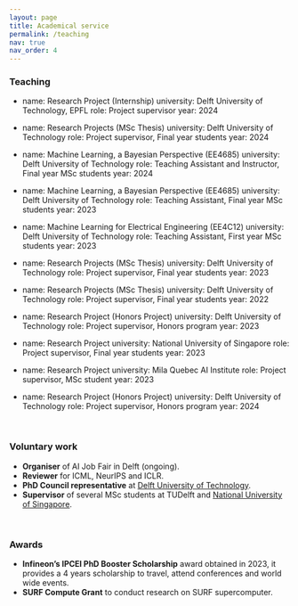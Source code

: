 ```yaml
---
layout: page
title: Academical service
permalink: /teaching
nav: true
nav_order: 4
---
```



### Teaching
- name: Research Project (Internship)
  university: Delft University of Technology, EPFL
  role: Project supervisor
  year: 2024

- name: Research Projects (MSc Thesis) 
  university: Delft University of Technology
  role: Project supervisor, Final year students
  year: 2024

- name: Machine Learning, a Bayesian Perspective (EE4685)
  university: Delft University of Technology
  role: Teaching Assistant and Instructor, Final year MSc students
  year: 2024

- name: Machine Learning, a Bayesian Perspective (EE4685)
  university: Delft University of Technology
  role: Teaching Assistant, Final year MSc students
  year: 2023

- name: Machine Learning for Electrical Engineering (EE4C12)
  university: Delft University of Technology
  role: Teaching Assistant, First year MSc students
  year: 2023

- name: Research Projects (MSc Thesis)
  university: Delft University of Technology
  role: Project supervisor, Final year students
  year: 2023

- name: Research Projects (MSc Thesis)
  university: Delft University of Technology
  role: Project supervisor, Final year students
  year: 2022

- name: Research Project (Honors Project)
  university: Delft University of Technology
  role: Project supervisor, Honors program
  year: 2023

- name: Research Project 
  university: National University of Singapore
  role: Project supervisor, Final year students
  year: 2023

- name: Research Project 
  university: Mila Quebec AI Institute
  role: Project supervisor, MSc student
  year: 2023

- name: Research Project (Honors Project)
  university: Delft University of Technology
  role: Project supervisor, Honors program
  year: 2024
<br>


### Voluntary work
- **Organiser** of AI Job Fair in Delft (ongoing).
- **Reviewer** for ICML, NeurIPS and ICLR. 
- **PhD Council representative** at [Delft University of Technology](https://www.tudelft.nl/en/eemcs/the-faculty/eemcs-phd-council). 
- **Supervisor** of several MSc students at TUDelft and [National University of Singapore](https://www.cogai4sci.com). 
<br>

### Awards
- **Infineon’s IPCEI PhD Booster Scholarship** award obtained in 2023, it provides a 4 years scholarship to travel, attend conferences and world wide events.  
- **SURF Compute Grant** to conduct research on SURF supercomputer. 
